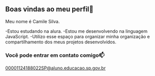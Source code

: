 ## Boas vindas ao meu perfil💙

Meu nome é Camile Silva.

-Estou estudando na alura.
-Estou me desenvolvendo na linguagem JavaScript.
-Utilizo esse espaço para organizar minha organização e compartilhamento dos meus projetos desenvolvidos.

### Você pode entrar em contato comigo📫

00001124188022SP@aluno.educacao.sp.gov.br
